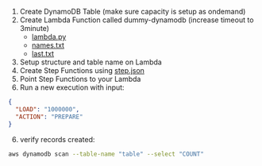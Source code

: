 

1. Create DynamoDB Table (make sure capacity is setup as ondemand)
1. Create Lambda Function called dummy-dynamodb (increase timeout to 3minute)
    - [lambda.py](lambda.py)
    - [names.txt](names.txt)
    - [last.txt](last.txt)
1. Setup structure and table name on Lambda
1. Create Step Functions using [step.json](step.json)
1. Point Step Functions to your Lambda
1. Run a new execution with input:
```json
{
  "LOAD": "1000000",
  "ACTION": "PREPARE"
}
```
6. verify records created: 
```bash
aws dynamodb scan --table-name "table" --select "COUNT"
```